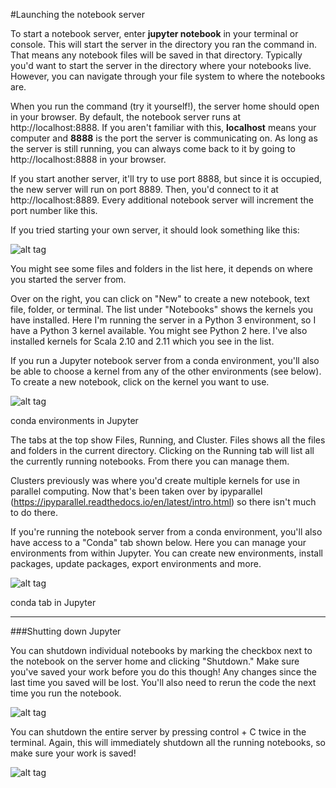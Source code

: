 #Launching the notebook server

To start a notebook server, enter **jupyter notebook** in your terminal or console. This will start the server in the directory you ran the command in. That means any notebook files will be saved in that directory. Typically you'd want to start the server in the directory where your notebooks live. However, you can navigate through your file system to where the notebooks are.

When you run the command (try it yourself!), the server home should open in your browser. By default, the notebook server runs at http://localhost:8888. If you aren't familiar with this, **localhost** means your computer and **8888** is the port the server is communicating on. As long as the server is still running, you can always come back to it by going to http://localhost:8888 in your browser.

If you start another server, it'll try to use port 8888, but since it is occupied, the new server will run on port 8889. Then, you'd connect to it at http://localhost:8889. Every additional notebook server will increment the port number like this.

If you tried starting your own server, it should look something like this:

![alt tag](https://d17h27t6h515a5.cloudfront.net/topher/2016/November/5818e181_notebook-server/notebook-server.png)

You might see some files and folders in the list here, it depends on where you started the server from.

Over on the right, you can click on "New" to create a new notebook, text file, folder, or terminal. The list under "Notebooks" shows the kernels you have installed. Here I'm running the server in a Python 3 environment, so I have a Python 3 kernel available. You might see Python 2 here. I've also installed kernels for Scala 2.10 and 2.11 which you see in the list.

If you run a Jupyter notebook server from a conda environment, you'll also be able to choose a kernel from any of the other environments (see below). To create a new notebook, click on the kernel you want to use.

![alt tag](https://d17h27t6h515a5.cloudfront.net/topher/2016/December/584739ab_conda-environments/conda-environments.png)

conda environments in Jupyter

The tabs at the top show Files, Running, and Cluster. Files shows all the files and folders in the current directory. Clicking on the Running tab will list all the currently running notebooks. From there you can manage them.

Clusters previously was where you'd create multiple kernels for use in parallel computing. Now that's been taken over by ipyparallel (https://ipyparallel.readthedocs.io/en/latest/intro.html) so there isn't much to do there.

If you're running the notebook server from a conda environment, you'll also have access to a "Conda" tab shown below. Here you can manage your environments from within Jupyter. You can create new environments, install packages, update packages, export environments and more.

![alt tag](https://d17h27t6h515a5.cloudfront.net/topher/2016/December/58473bf5_conda-tab/conda-tab.png)

conda tab in Jupyter

***

###Shutting down Jupyter

You can shutdown individual notebooks by marking the checkbox next to the notebook on the server home and clicking "Shutdown." Make sure you've saved your work before you do this though! Any changes since the last time you saved will be lost. You'll also need to rerun the code the next time you run the notebook.

![alt tag](https://d17h27t6h515a5.cloudfront.net/topher/2016/December/58474142_notebook-shutdown/notebook-shutdown.png)

You can shutdown the entire server by pressing control + C twice in the terminal. Again, this will immediately shutdown all the running notebooks, so make sure your work is saved!

![alt tag](https://d17h27t6h515a5.cloudfront.net/topher/2016/December/58474185_server-shutdown/server-shutdown.png)

